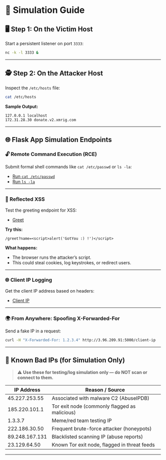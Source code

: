# 🧪 Simulation Guide

## 🖥️ Step 1: On the Victim Host

Start a persistent listener on port `3333`:

```bash
nc -k -l 3333 &
```

---

## 🕵️ Step 2: On the Attacker Host

Inspect the `/etc/hosts` file:

```bash
cat /etc/hosts
```

**Sample Output:**
```
127.0.0.1 localhost
172.31.28.30 donate.v2.xmrig.com
```

---

## 🌐 Flask App Simulation Endpoints

### 🔓 Remote Command Execution (RCE)

Submit formal shell commands like `cat /etc/passwd` or `ls -la`:

- [Run `cat /etc/passwd`](http://3.96.209.91:5000/cmd?exec=cat%20/etc/passwd)
- [Run `ls -la`](http://3.96.209.91:5000/cmd?exec=ls%20-la)

---

### 💬 Reflected XSS

Test the greeting endpoint for XSS:

- [Greet](http://3.96.209.91:5000/greet)

**Try this:**
```
/greet?name=<script>alert('GotYou :) !')</script>
```

**What happens:**
- The browser runs the attacker’s script.
- This could steal cookies, log keystrokes, or redirect users.

---

### 🌐 Client IP Logging

Get the client IP address based on headers:

- [Client IP](http://3.96.209.91:5000/client-ip)

---

### 🌍 From Anywhere: Spoofing X-Forwarded-For

Send a fake IP in a request:

```bash
curl -H "X-Forwarded-For: 1.2.3.4" http://3.96.209.91:5000/client-ip
```

---

## 🚨 Known Bad IPs (for Simulation Only)

> ⚠️ **Use these for testing/log simulation only — do NOT scan or connect to them.**

| IP Address       | Reason / Source                             |
|------------------|----------------------------------------------|
| 45.227.253.55    | Associated with malware C2 (AbuseIPDB)       |
| 185.220.101.1    | Tor exit node (commonly flagged as malicious)|
| 1.3.3.7          | Meme/red team testing IP                     |
| 222.186.30.50    | Frequent brute-force attacker (honeypots)    |
| 89.248.167.131   | Blacklisted scanning IP (abuse reports)      |
| 23.129.64.50     | Known Tor exit node, flagged in threat feeds |

---
